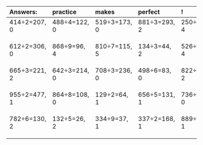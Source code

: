 | Answers: | practice | makes | perfect | ! |
| :--- | :--- | :--- | :--- | :--- |
| 414÷2=207, 0 | 488÷4=122, 0 | 519÷3=173, 0 | 881÷3=293, 2 | 250÷6=41, 4 | 
|   |   |   |   |   | 
|   |   |   |   |   | 
|   |   |   |   |   | 
| 612÷2=306, 0 | 868÷9=96, 4 | 810÷7=115, 5 | 134÷3=44, 2 | 526÷6=87, 4 | 
|   |   |   |   |   | 
|   |   |   |   |   | 
|   |   |   |   |   | 
| 665÷3=221, 2 | 642÷3=214, 0 | 708÷3=236, 0 | 498÷6=83, 0 | 822÷4=205, 2 | 
|   |   |   |   |   | 
|   |   |   |   |   | 
|   |   |   |   |   | 
| 955÷2=477, 1 | 864÷8=108, 0 | 129÷2=64, 1 | 656÷5=131, 1 | 736÷4=184, 0 | 
|   |   |   |   |   | 
|   |   |   |   |   | 
|   |   |   |   |   | 
| 782÷6=130, 2 | 132÷5=26, 2 | 334÷9=37, 1 | 337÷2=168, 1 | 889÷2=444, 1 | 
|   |   |   |   |   | 
|   |   |   |   |   | 
|   |   |   |   |   | 
